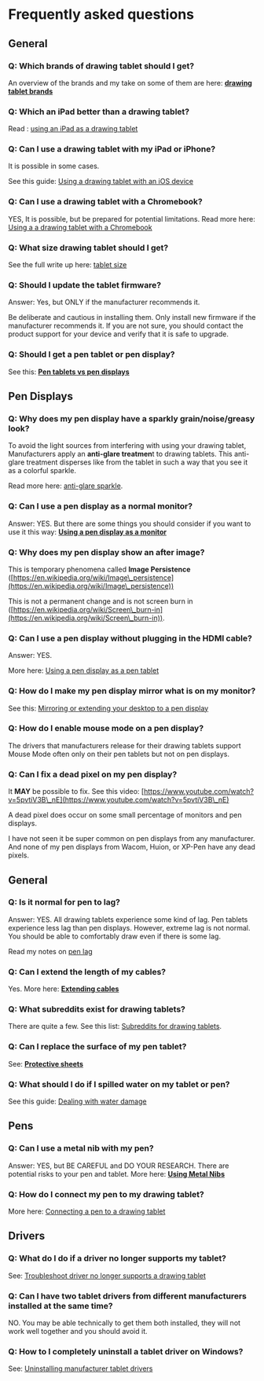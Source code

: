 # Frequently asked questions

## General

### Q: Which brands of drawing tablet should I get?

An overview of the brands and my take on some of them are here: [**drawing tablet brands**](drawing-tablet-brands/)

### Q: Which an iPad better than a drawing tablet?

&#x20;Read : [using an iPad as a drawing tablet](product-info/apple/using-an-ipad-as-a-drawing-tablet.md)

### Q: Can I use a drawing tablet with my iPad or iPhone?

It is possible in some cases.

See this guide: [Using a drawing tablet with an iOS device](guides/general/using-a-drawing-tablet-with-an-ios-device.md)

### Q: Can I use a drawing tablet with a Chromebook?

YES, It is possible, but be prepared for potential limitations. Read more here: [Using a a drawing tablet with a Chromebook](guides/operating-systems/using-a-drawing-tablet-with-a-chromebook.md)

### Q: What size drawing tablet should I get?

See the full write up here: [tablet size](guides/core-features/choosing-the-right-tablet-size.md)

### Q: Should I update the tablet firmware?

Answer: Yes, but ONLY if the manufacturer recommends it.

Be deliberate and cautious in installing them. Only install new firmware if the manufacturer recommends it. If you are not sure, you should contact the product support for your device and verify that it is safe to upgrade.

### Q: Should I get a pen tablet or pen display?

See this: [**Pen tablets vs pen displays**](buying-a-drawing-tablet/pen-tablets-vs-pen-displays.md)&#x20;

## Pen Displays

### Q: Why does my pen display have a sparkly grain/noise/greasy look?

To avoid the light sources from interfering with using your drawing tablet, Manufacturers apply an **anti-glare treatmen**t to drawing tablets. This anti-glare treatment disperses like from the tablet in such a way that you see it as a colorful sparkle.

Read more here: [anti-glare sparkle](guides/pen-displays/anti-glare-sparkle.md).

### Q: Can I use a pen display as a normal monitor?

Answer: YES. But there are some things you should consider if you want to use it this way: [**Using a pen display as a monitor**](guides/pen-displays/using-a-pen-display-as-a-monitor.md)

### Q: Why does my pen display show an after image?

This is temporary phenomena called **Image Persistence** ([https://en.wikipedia.org/wiki/Image\_persistence](https://en.wikipedia.org/wiki/Image\_persistence))

This is not a permanent change and is not screen burn in ([https://en.wikipedia.org/wiki/Screen\_burn-in](https://en.wikipedia.org/wiki/Screen\_burn-in)).

### Q: Can I use a pen display without plugging in the HDMI cable?

Answer: YES.

More here: [Using a pen display as a pen tablet](guides/pen-displays/using-a-pen-display-as-a-pen-tablet.md)&#x20;

### Q: How do I make my pen display mirror what is on my monitor?

See this: [Mirroring or extending your desktop to a pen display](guides/pen-displays/mirroring-or-extending-your-desktop-to-a-pen-display.md)&#x20;

### Q: How do I enable mouse mode on a pen display?

The drivers that manufacturers release for their drawing tablets support Mouse Mode often only on their pen tablets but not on pen displays.

### Q: Can I fix a dead pixel on my pen display?

It **MAY** be possible to fix. See this video: [https://www.youtube.com/watch?v=5pvtiV3B\_nE](https://www.youtube.com/watch?v=5pvtiV3B\_nE)

A dead pixel does occur on some small percentage of monitors and pen displays.

I have not seen it be super common on pen displays from any manufacturer. And none of my pen displays from Wacom, Huion, or XP-Pen have any dead pixels.

## General

### Q: Is it normal for pen to lag?

Answer: YES. All drawing tablets experience some kind of lag. Pen tablets experience less lag than pen displays. However, extreme lag is not normal. You should be able to comfortably draw even if there is some lag.

Read my notes on [pen lag](guides/core-features/lag.md)

### Q: Can I extend the length of my cables?

Yes. More here: [**Extending cables**](accessories/extension-cables.md)

### Q: What subreddits exist for drawing tablets?

There are quite a few. See this list: [Subreddits for drawing tablets](resources/subreddits-for-drawing-tablets.md).

### Q: Can I replace the surface of my pen tablet?

See: [**Protective sheets**](accessories/protective-sheets/)

### Q: What should I do if I spilled water on my tablet or pen?

See this guide: [Dealing with water damage](guides/caring-for-your-tablet/dealing-with-water-damage.md)

## Pens

### Q: Can I use a metal nib with my pen?

Answer: YES, but BE CAREFUL and DO YOUR RESEARCH. There are potential risks to your pen and tablet. More here: [**Using Metal Nibs**](guides/pens/using-metal-nibs.md)

### Q: How do I connect my pen to my drawing tablet?

More here: [Connecting a pen to a drawing tablet](guides/pens/connecting-a-pen-to-a-drawing-tablet.md)

## Drivers

### Q: What do I do if a driver no longer supports my tablet?

See: [Troubleshoot driver no longer supports a drawing tablet](troubleshooting/troubleshoot-driver-no-longer-supports-a-drawing-tablet.md) &#x20;

### Q: Can I have two tablet drivers from different manufacturers installed at the same time?

NO. You may be able technically to get them both installed, they will not work well together and you should avoid it.

### **Q: How to I completely uninstall a tablet driver on Windows?**

See: [Uninstalling manufacturer tablet drivers](guides/drivers/uninstalling-manufacturer-tablet-drivers.md)

